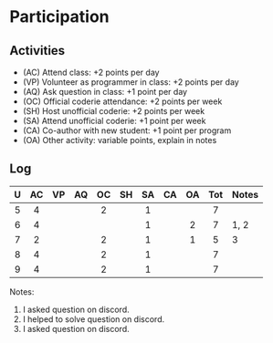 Participation
=============

## Activities ## 

+ (AC) Attend class: +2 points per day
+ (VP) Volunteer as programmer in class: +2 points per day
+ (AQ) Ask question in class: +1 point per day
+ (OC) Official coderie attendance: +2 points per week
+ (SH) Host unofficial coderie: +2 points per week
+ (SA) Attend unofficial coderie: +1 point per week
+ (CA) Co-author with new student: +1 point per program
+ (OA) Other activity: variable points, explain in notes

## Log ##

| U | AC | VP | AQ | OC | SH | SA | CA | OA | Tot | Notes
|:-:|:--:|:--:|:--:|:--:|:--:|:--:|:--:|:--:|:---:|:--------
| 5 |  4 |    |    |  2 |    |  1 |    |    |  7  |
| 6 |  4 |    |    |    |    |  1 |    |  2 |  7  | 1, 2
| 7 |  2 |    |    |  2 |    |  1 |    |  1 |  5  | 3
| 8 |  4 |    |    |  2 |    |  1 |    |    |  7  |
| 9 |	 4 |    |    |  2 |    |  1 |    |    |  7  |

Notes: 

1. I asked question on discord.
2. I helped to solve question on discord. 
3. I asked question on discord.
